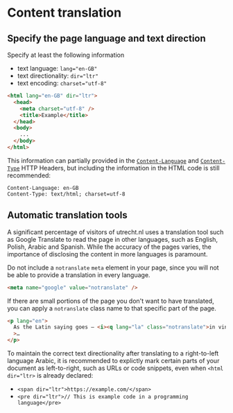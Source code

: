 <!-- @license CC0-1.0 -->

# Content translation

## Specify the page language and text direction

Specify at least the following information

- text language: `lang="en-GB"`
- text directionality: `dir="ltr"`
- text encoding: `charset="utf-8"`

```html
<html lang="en-GB" dir="ltr">
  <head>
    <meta charset="utf-8" />
    <title>Example</title>
  </head>
  <body>
    ...
  </body>
</html>
```

This information can partially provided in the [`Content-Language`](https://developer.mozilla.org/en-US/docs/Web/HTTP/Headers/Content-Language) and [`Content-Type`](https://developer.mozilla.org/en-US/docs/Web/HTTP/Headers/Content-Type) HTTP Headers, but including the information in the HTML code is still recommended:

```text
Content-Language: en-GB
Content-Type: text/html; charset=utf-8
```

## Automatic translation tools

A significant percentage of visitors of utrecht.nl uses a translation tool such as Google Translate to read the page in other languages, such as English, Polish, Arabic and Spanish. While the accuracy of the pages varies, the importance of disclosing the content in more languages is paramount.

Do not include a `notranslate` `meta` element in your page, since you will not be able to provide a translation in every language.

```html
<meta name="google" value="notranslate" />
```

If there are small portions of the page you don't want to have translated, you can apply a `notranslate` class name to that specific part of the page.

```html
<p lang="en">
  As the Latin saying goes — <i><q lang="la" class="notranslate">in vino veritas</q></i
  >…
</p>
```

To maintain the correct text directionality after translating to a right-to-left language Arabic, it is recommended to explictly mark certain parts of your document as left-to-right, such as URLs or code snippets, even when `<html dir="ltr>` is already declared:

- `<span dir="ltr">https://example.com/</span>`
- `<pre dir="ltr">// This is example code in a programming language</pre>`

